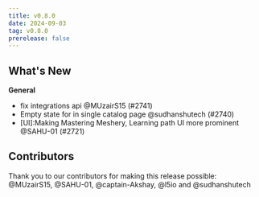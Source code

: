 ```yaml
---
title: v0.8.0
date: 2024-09-03
tag: v0.8.0
prerelease: false
---
```


## What's New
**General**
- fix integrations api @MUzairS15 (#2741)
- Empty state for in single catalog page @sudhanshutech (#2740)
- [UI]:Making Mastering Meshery, Learning path UI more prominent @SAHU-01 (#2721)

## Contributors

Thank you to our contributors for making this release possible:
@MUzairS15, @SAHU-01, @captain-Akshay, @l5io and @sudhanshutech

